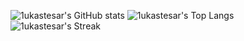 ![1ukastesar's GitHub stats](https://github-readme-stats.lukastesar.cz/api?username=1ukastesar&theme=transparent&hide_border=true&show_icons=true&rank_icon=github)
![1ukastesar's Top Langs](https://github-readme-stats.lukastesar.cz/api/top-langs/?username=1ukastesar&theme=transparent&hide_border=true&hide_progress=true&hide=java,objective-c,jupyter%20notebook,m4,cmake,perl)
![1ukastesar's Streak](https://github-readme-streak-stats.lukastesar.cz/?user=1ukastesar&theme=transparent&hide_border=true)
